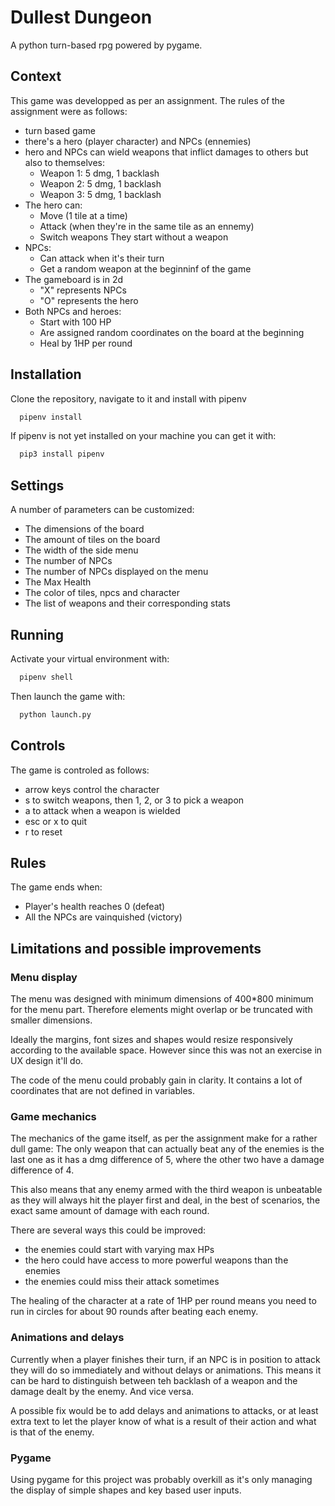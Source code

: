 
# Dullest Dungeon

A python turn-based rpg powered by pygame.

## Context

This game was developped as per an assignment.
The rules of the assignment were as follows:

* turn based game
* there's a hero (player character) and NPCs (ennemies)
* hero and NPCs can wield weapons that inflict damages to others but also to themselves:
    * Weapon 1: 5 dmg, 1 backlash
    * Weapon 2: 5 dmg, 1 backlash
    * Weapon 3: 5 dmg, 1 backlash
* The hero can:
    * Move (1 tile at a time)
    * Attack (when they're in the same tile as an ennemy)
    * Switch weapons
    They start without a weapon
* NPCs:
    * Can attack when it's their turn
    * Get a random weapon at the beginninf of the game
* The gameboard is in 2d
    * "X" represents NPCs
    * "O" represents the hero
* Both NPCs and heroes:
    * Start with 100 HP
    * Are assigned random coordinates on the board at the beginning
    * Heal by 1HP per round

## Installation

Clone the repository, navigate to it and install with pipenv

```bash
  pipenv install
```

If pipenv is not yet installed on your machine you can get it with:

```bash
  pip3 install pipenv
```

## Settings

A number of parameters can be customized:
* The dimensions of the board
* The amount of tiles on the board
* The width of the side menu
* The number of NPCs
* The number of NPCs displayed on the menu
* The Max Health
* The color of tiles, npcs and character
* The list of weapons and their corresponding stats

## Running

Activate your virtual environment with:

```bash
  pipenv shell
```

Then launch the game with:

```bash
  python launch.py
```

## Controls

The game is controled as follows:
* arrow keys control the character
* s to switch weapons, then 1, 2, or 3 to pick a weapon
* a to attack when a weapon is wielded
* esc or x to quit
* r to reset

## Rules
The game ends when:
* Player's health reaches 0 (defeat)
* All the NPCs are vainquished (victory)

## Limitations and possible improvements
### Menu display
The menu was designed with minimum dimensions of 400*800 minimum for the menu part.
Therefore elements might overlap or be truncated with smaller dimensions.

Ideally the margins, font sizes and shapes would resize responsively according to the available space.
However since this was not an exercise in UX design it'll do.

The code of the menu could probably gain in clarity. It contains a lot of coordinates that are not defined in variables.

### Game mechanics
The mechanics of the game itself, as per the assignment make for a rather dull game:
The only weapon that can actually beat any of the enemies is the last one as it has a dmg difference of 5, 
where the other two have a damage difference of 4.

This also means that any enemy armed with the third weapon is unbeatable as they will always hit the player first and deal,
in the best of scenarios, the exact same amount of damage with each round.

There are several ways this could be improved:
* the enemies could start with varying max HPs
* the hero could have access to more powerful weapons than the enemies
* the enemies could miss their attack sometimes

The healing of the character at a rate of 1HP per round means you need to run in circles for about 90 rounds after beating
each enemy.

### Animations and delays
Currently when a player finishes their turn, if an NPC is in position to attack they will do so immediately and without delays
or animations. This means it can be hard to distinguish between teh backlash of a weapon and the damage dealt by the enemy.
And vice versa.

A possible fix would be to add delays and animations to attacks, or at least extra text to let the player know of what is
a result of their action and what is that of the enemy.

### Pygame
Using pygame for this project was probably overkill as it's only managing the display of simple shapes and key based
user inputs.
